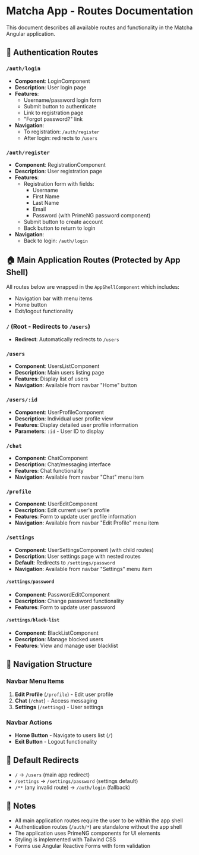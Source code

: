 # Matcha App - Routes Documentation

This document describes all available routes and functionality in the Matcha Angular application.

## 🔐 Authentication Routes

### `/auth/login`
- **Component**: LoginComponent
- **Description**: User login page
- **Features**:
  - Username/password login form
  - Submit button to authenticate
  - Link to registration page
  - "Forgot password?" link
- **Navigation**: 
  - To registration: `/auth/register`
  - After login: redirects to `/users`

### `/auth/register`
- **Component**: RegistrationComponent
- **Description**: User registration page
- **Features**:
  - Registration form with fields:
    - Username
    - First Name
    - Last Name
    - Email
    - Password (with PrimeNG password component)
  - Submit button to create account
  - Back button to return to login
- **Navigation**:
  - Back to login: `/auth/login`

## 🏠 Main Application Routes (Protected by App Shell)

All routes below are wrapped in the `AppShellComponent` which includes:
- Navigation bar with menu items
- Home button
- Exit/logout functionality

### `/` (Root - Redirects to `/users`)
- **Redirect**: Automatically redirects to `/users`

### `/users`
- **Component**: UsersListComponent
- **Description**: Main users listing page
- **Features**: Display list of users
- **Navigation**: Available from navbar "Home" button

### `/users/:id`
- **Component**: UserProfileComponent
- **Description**: Individual user profile view
- **Features**: Display detailed user profile information
- **Parameters**: `:id` - User ID to display

### `/chat`
- **Component**: ChatComponent
- **Description**: Chat/messaging interface
- **Features**: Chat functionality
- **Navigation**: Available from navbar "Chat" menu item

### `/profile`
- **Component**: UserEditComponent
- **Description**: Edit current user's profile
- **Features**: Form to update user profile information
- **Navigation**: Available from navbar "Edit Profile" menu item

### `/settings`
- **Component**: UserSettingsComponent (with child routes)
- **Description**: User settings page with nested routes
- **Default**: Redirects to `/settings/password`
- **Navigation**: Available from navbar "Settings" menu item

#### `/settings/password`
- **Component**: PasswordEditComponent
- **Description**: Change password functionality
- **Features**: Form to update user password

#### `/settings/black-list`
- **Component**: BlackListComponent
- **Description**: Manage blocked users
- **Features**: View and manage user blacklist

## 🧭 Navigation Structure

### Navbar Menu Items
1. **Edit Profile** (`/profile`) - Edit user profile
2. **Chat** (`/chat`) - Access messaging
3. **Settings** (`/settings`) - User settings

### Navbar Actions
- **Home Button** - Navigate to users list (`/`)
- **Exit Button** - Logout functionality

## 🔄 Default Redirects

- `/` → `/users` (main app redirect)
- `/settings` → `/settings/password` (settings default)
- `/**` (any invalid route) → `/auth/login` (fallback)

## 📝 Notes

- All main application routes require the user to be within the app shell
- Authentication routes (`/auth/*`) are standalone without the app shell
- The application uses PrimeNG components for UI elements
- Styling is implemented with Tailwind CSS
- Forms use Angular Reactive Forms with form validation
